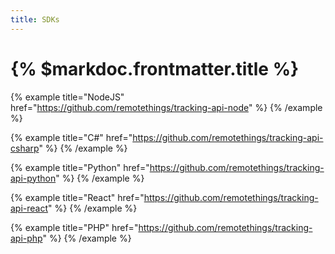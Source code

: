 ```yaml
---
title: SDKs
---
```


# {% $markdoc.frontmatter.title %}

{% example title="NodeJS" href="https://github.com/remotethings/tracking-api-node" %}
{% /example %}

{% example title="C#" href="https://github.com/remotethings/tracking-api-csharp" %}
{% /example %}

{% example title="Python" href="https://github.com/remotethings/tracking-api-python" %}
{% /example %}

{% example title="React" href="https://github.com/remotethings/tracking-api-react" %}
{% /example %}

{% example title="PHP" href="https://github.com/remotethings/tracking-api-php" %}
{% /example %}

